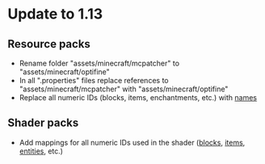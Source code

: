# Update to 1.13
## Resource packs
* Rename folder "assets/minecraft/mcpatcher" to "assets/minecraft/optifine"
* In all ".properties" files replace references to "assets/minecraft/mcpatcher" with "assets/minecraft/optifine"
* Replace all numeric IDs (blocks, items, enchantments, etc.) with [names](https://minecraft.fandom.com/wiki/Java_Edition_1.13/Flattening)
## Shader packs
* Add mappings for all numeric IDs used in the shader ([blocks](https://github.com/sp614x/optifine/blob/master/OptiFineDoc/doc/shaders.txt#L487), [items](https://github.com/sp614x/optifine/blob/master/OptiFineDoc/doc/shaders.txt#L528), [entities](https://github.com/sp614x/optifine/blob/master/OptiFineDoc/doc/shaders.txt#L543), etc.)
